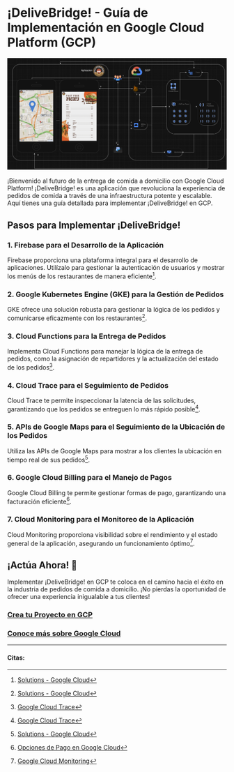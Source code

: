 # ¡DeliveBridge! - Guía de Implementación en Google Cloud Platform (GCP)

![Delivebridge](img/1234.png)

¡Bienvenido al futuro de la entrega de comida a domicilio con Google Cloud Platform! ¡DeliveBridge! es una aplicación que revoluciona la experiencia de pedidos de comida a través de una infraestructura potente y escalable. Aquí tienes una guía detallada para implementar ¡DeliveBridge! en GCP.

## Pasos para Implementar ¡DeliveBridge!

### 1. Firebase para el Desarrollo de la Aplicación
Firebase proporciona una plataforma integral para el desarrollo de aplicaciones. Utilízalo para gestionar la autenticación de usuarios y mostrar los menús de los restaurantes de manera eficiente[^5^].

### 2. Google Kubernetes Engine (GKE) para la Gestión de Pedidos
GKE ofrece una solución robusta para gestionar la lógica de los pedidos y comunicarse eficazmente con los restaurantes[^5^].

### 3. Cloud Functions para la Entrega de Pedidos
Implementa Cloud Functions para manejar la lógica de la entrega de pedidos, como la asignación de repartidores y la actualización del estado de los pedidos[^2^].

### 4. Cloud Trace para el Seguimiento de Pedidos
Cloud Trace te permite inspeccionar la latencia de las solicitudes, garantizando que los pedidos se entreguen lo más rápido posible[^2^].

### 5. APIs de Google Maps para el Seguimiento de la Ubicación de los Pedidos
Utiliza las APIs de Google Maps para mostrar a los clientes la ubicación en tiempo real de sus pedidos[^5^].

### 6. Google Cloud Billing para el Manejo de Pagos
Google Cloud Billing te permite gestionar formas de pago, garantizando una facturación eficiente[^4^].

### 7. Cloud Monitoring para el Monitoreo de la Aplicación
Cloud Monitoring proporciona visibilidad sobre el rendimiento y el estado general de la aplicación, asegurando un funcionamiento óptimo[^6^].

## ¡Actúa Ahora! 🚀

Implementar ¡DeliveBridge! en GCP te coloca en el camino hacia el éxito en la industria de pedidos de comida a domicilio. ¡No pierdas la oportunidad de ofrecer una experiencia inigualable a tus clientes!

### [Crea tu Proyecto en GCP](https://console.cloud.google.com/?hl=es)

### [Conoce más sobre Google Cloud](https://cloud.google.com/solutions?hl=es-419)

---

#### Citas:
[^1^]: [Historia de Éxito - PedidosYa](https://cloud.google.com/customers/pedidosya?hl=es-419)
[^2^]: [Google Cloud Trace](https://cloud.google.com/trace?hl=es-419)
[^3^]: [Soluciones de Google Cloud en Medios y Entretenimiento](https://cloud.google.com/solutions/media-entertainment?hl=es)
[^4^]: [Opciones de Pago en Google Cloud](https://cloud.google.com/billing/docs/how-to/payment-methods?hl=es-419)
[^5^]: [Solutions - Google Cloud](https://cloud.google.com/solutions?hl=es-419)
[^6^]: [Google Cloud Monitoring](https://cloud.google.com/monitoring?hl=es-419)

